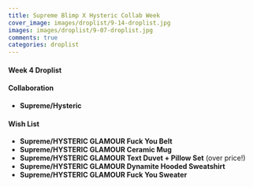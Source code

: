 ```yaml
---
title: Supreme Blimp X Hysteric Collab Week
cover_image: images/droplist/9-14-droplist.jpg
images: images/droplist/9-07-droplist.jpg
comments: true
categories: droplist
---
```


#### Week 4 Droplist

#### Collaboration

 * **Supreme/Hysteric** 

#### Wish List

- **Supreme/HYSTERIC GLAMOUR Fuck You Belt**
- **Supreme/HYSTERIC GLAMOUR Ceramic Mug**
- **Supreme/HYSTERIC GLAMOUR Text Duvet + Pillow Set** (over price!)
- **Supreme/HYSTERIC GLAMOUR Dynamite Hooded Sweatshirt**
- **Supreme/HYSTERIC GLAMOUR Fuck You Sweater**


